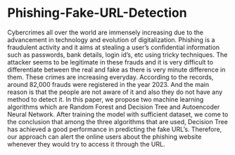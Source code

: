 # Phishing-Fake-URL-Detection

Cybercrimes all over the world are immensely increasing due to the advancement in technology and evolution of digitalization. Phishing is a fraudulent activity and it aims at stealing a user’s confidential information such as passwords, bank details, login id’s, etc using tricky techniques. The attacker seems to be legitimate in these frauds and it is very difficult to differentiate between the real and fake as there is very minute difference in them. These crimes are increasing everyday. According to the records, around 82,000 frauds were registered in the year 2023. And the main reason is that the people are not aware of it and also they do not have any method to detect it. In this paper, we propose two machine learning algorithms which are Random Forest and Decision Tree and Autoencoder Neural Network. After training the model with sufficient dataset, we come to the conclusion that among the three algorithms that are used, Decision Tree has achieved a good performance in predicting the fake URL’s. Therefore, our approach can alert the online users about the phishing website whenever they would try to access it through the URL.
